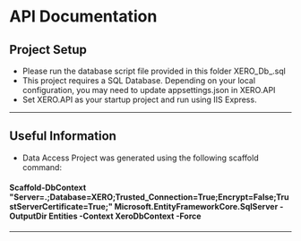# API Documentation

## Project Setup
- Please run the database script file provided in this folder XERO_Db_.sql
- This project requires a SQL Database. Depending on your local configuration, you may need to update appsettings.json in XERO.API
- Set XERO.API as your startup project and run using IIS Express.

---

## Useful Information
- Data Access Project was generated using the following scaffold command:
#### Scaffold-DbContext "Server=.;Database=XERO;Trusted_Connection=True;Encrypt=False;TrustServerCertificate=True;" Microsoft.EntityFrameworkCore.SqlServer -OutputDir Entities -Context XeroDbContext -Force


---
